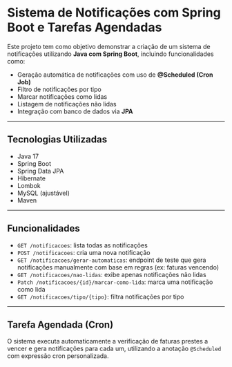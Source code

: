 # Sistema de Notificações com Spring Boot e Tarefas Agendadas

Este projeto tem como objetivo demonstrar a criação de um sistema de notificações utilizando **Java com Spring Boot**, incluindo funcionalidades como:

- Geração automática de notificações com uso de **@Scheduled (Cron Job)**
- Filtro de notificações por tipo
- Marcar notificações como lidas
- Listagem de notificações não lidas
- Integração com banco de dados via **JPA**

---

## Tecnologias Utilizadas

- Java 17
- Spring Boot
- Spring Data JPA
- Hibernate
- Lombok
- MySQL (ajustável)
- Maven

---

## Funcionalidades

- `GET /notificacoes`: lista todas as notificações
- `POST /notificacoes`: cria uma nova notificação
- `GET /notificacoes/gerar-automaticas`: endpoint de teste que gera notificações manualmente com base em regras (ex: faturas vencendo)
- `GET /notificacoes/nao-lidas`: exibe apenas notificações não lidas
- `Patch /notificacoes/{id}/marcar-como-lida`: marca uma notificação como lida
- `GET /notificacoes/tipo/{tipo}`: filtra notificações por tipo

---

## Tarefa Agendada (Cron)

O sistema executa automaticamente a verificação de faturas prestes a vencer e gera notificações para cada um, utilizando a anotação `@Scheduled` com expressão cron personalizada.

